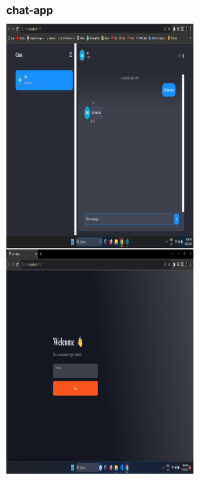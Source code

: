 # chat-app

<img src= "img/Screenshot (118).png" alt="img" width="500" height="600"/>
<img src= "img/Screenshot (226).png" alt="img" width="500" height="600"/>
